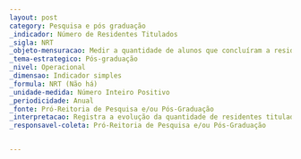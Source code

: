 ```yaml
---
layout: post
category: Pesquisa e pós graduação
_indicador: Número de Residentes Titulados 
_sigla: NRT
_objeto-mensuracao: Medir a quantidade de alunos que concluíram a residência, alcançando a titulação
_tema-estrategico: Pós-graduação
_nivel: Operacional
_dimensao: Indicador simples
_formula: NRT (Não há)
_unidade-medida: Número Inteiro Positivo
_periodicidade: Anual
_fonte: Pró-Reitoria de Pesquisa e/ou Pós-Graduação
_interpretacao: Registra a evolução da quantidade de residentes titulados
_responsavel-coleta: Pró-Reitoria de Pesquisa e/ou Pós-Graduação


---
```

